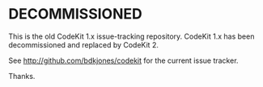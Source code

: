 DECOMMISSIONED
=============

This is the old CodeKit 1.x issue-tracking repository. CodeKit 1.x has been decommissioned and replaced by CodeKit 2. 

See http://github.com/bdkjones/codekit for the current issue tracker. 

Thanks.

